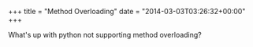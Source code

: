 +++
title = "Method Overloading"
date = "2014-03-03T03:26:32+00:00"
+++

What's up with python not supporting method overloading?
			